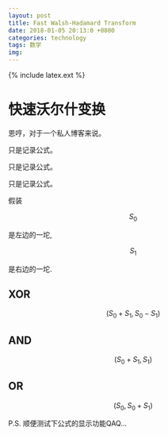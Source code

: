```yaml
---
layout: post
title: Fast Walsh-Hadamard Transform
date: 2018-01-05 20:13:0 +0800
categories: technology
tags: 数学
img: 
---
```


{% include latex.ext %}

# 快速沃尔什变换

恩哼，对于一个私人博客来说。

只是记录公式。

只是记录公式。

只是记录公式。

假装

$$
S_0
$$

是左边的一坨,

$$
S_1
$$

是右边的一坨.

## XOR

$$
(S_0+S_1,S_0-S_1)
$$

## AND

$$
(S_0+S_1,S_1)
$$

## OR

$$
(S_0,S_0+S_1)
$$

P.S. 顺便测试下公式的显示功能QAQ...
